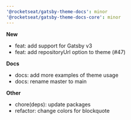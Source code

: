```yaml
---
'@rocketseat/gatsby-theme-docs': minor
'@rocketseat/gatsby-theme-docs-core': minor
---
```


**New**

- feat: add support for Gatsby v3
- feat: add repositoryUrl option to theme (#47)

**Docs**

- docs: add more examples of theme usage
- docs: rename master to main

**Other**

- chore(deps): update packages
- refactor: change colors for blockquote
